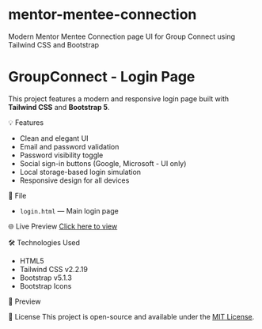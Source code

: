 # mentor-mentee-connection
Modern Mentor Mentee Connection page UI for Group Connect using Tailwind CSS and Bootstrap
# GroupConnect - Login Page

This project features a modern and responsive login page built with **Tailwind CSS** and **Bootstrap 5**.

💡 Features
- Clean and elegant UI
- Email and password validation
- Password visibility toggle
- Social sign-in buttons (Google, Microsoft - UI only)
- Local storage-based login simulation
- Responsive design for all devices

📁 File
- `login.html` — Main login page

🌐 Live Preview
[Click here to view](https://yourusername.github.io/groupconnect-login-page/) 

🛠️ Technologies Used
- HTML5
- Tailwind CSS v2.2.19
- Bootstrap v5.1.3
- Bootstrap Icons

📸 Preview



📄 License
This project is open-source and available under the [MIT License](LICENSE).
